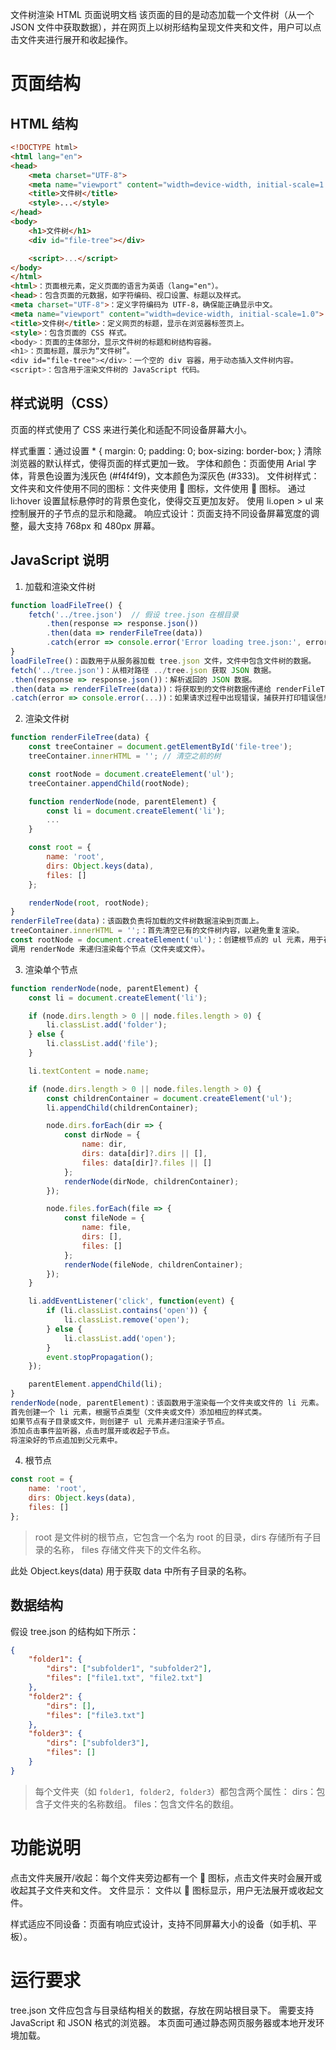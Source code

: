 文件树渲染 HTML 页面说明文档
该页面的目的是动态加载一个文件树（从一个 JSON 文件中获取数据），并在网页上以树形结构呈现文件夹和文件，用户可以点击文件夹进行展开和收起操作。

# 页面结构
## HTML 结构
```html
<!DOCTYPE html>
<html lang="en">
<head>
    <meta charset="UTF-8">
    <meta name="viewport" content="width=device-width, initial-scale=1.0">
    <title>文件树</title>
    <style>...</style>
</head>
<body>
    <h1>文件树</h1>
    <div id="file-tree"></div>

    <script>...</script>
</body>
</html>
<html>：页面根元素，定义页面的语言为英语（lang="en"）。
<head>：包含页面的元数据，如字符编码、视口设置、标题以及样式。
<meta charset="UTF-8">：定义字符编码为 UTF-8，确保能正确显示中文。
<meta name="viewport" content="width=device-width, initial-scale=1.0">：设置响应式视图，适应各种设备的屏幕宽度。
<title>文件树</title>：定义网页的标题，显示在浏览器标签页上。
<style>：包含页面的 CSS 样式。
<body>：页面的主体部分，显示文件树的标题和树结构容器。
<h1>：页面标题，展示为“文件树”。
<div id="file-tree"></div>：一个空的 div 容器，用于动态插入文件树内容。
<script>：包含用于渲染文件树的 JavaScript 代码。
```
## 样式说明（CSS）
页面的样式使用了 CSS 来进行美化和适配不同设备屏幕大小。

样式重置：通过设置 * { margin: 0; padding: 0; box-sizing: border-box; } 清除浏览器的默认样式，使得页面的样式更加一致。
字体和颜色：页面使用 Arial 字体，背景色设置为浅灰色 (#f4f4f9)，文本颜色为深灰色 (#333)。
文件树样式：
文件夹和文件使用不同的图标：文件夹使用 📁 图标，文件使用 📄 图标。
通过 li:hover 设置鼠标悬停时的背景色变化，使得交互更加友好。
使用 li.open > ul 来控制展开的子节点的显示和隐藏。
响应式设计：页面支持不同设备屏幕宽度的调整，最大支持 768px 和 480px 屏幕。
## JavaScript 说明
1. 加载和渲染文件树
```javascript
function loadFileTree() {
    fetch('../tree.json')  // 假设 tree.json 在根目录
        .then(response => response.json())
        .then(data => renderFileTree(data))
        .catch(error => console.error('Error loading tree.json:', error));
}
loadFileTree()：函数用于从服务器加载 tree.json 文件，文件中包含文件树的数据。
fetch('../tree.json')：从相对路径 ../tree.json 获取 JSON 数据。
.then(response => response.json())：解析返回的 JSON 数据。
.then(data => renderFileTree(data))：将获取到的文件树数据传递给 renderFileTree 函数进行渲染。
.catch(error => console.error(...))：如果请求过程中出现错误，捕获并打印错误信息。
````
2. 渲染文件树
```javascript
function renderFileTree(data) {
    const treeContainer = document.getElementById('file-tree');
    treeContainer.innerHTML = ''; // 清空之前的树

    const rootNode = document.createElement('ul');
    treeContainer.appendChild(rootNode);

    function renderNode(node, parentElement) {
        const li = document.createElement('li');
        ...
    }

    const root = {
        name: 'root',
        dirs: Object.keys(data),
        files: []
    };

    renderNode(root, rootNode);
}
renderFileTree(data)：该函数负责将加载的文件树数据渲染到页面上。
treeContainer.innerHTML = '';：首先清空已有的文件树内容，以避免重复渲染。
const rootNode = document.createElement('ul');：创建根节点的 ul 元素，用于存放文件树。
调用 renderNode 来递归渲染每个节点（文件夹或文件）。
```
3. 渲染单个节点
```javascript
function renderNode(node, parentElement) {
    const li = document.createElement('li');

    if (node.dirs.length > 0 || node.files.length > 0) {
        li.classList.add('folder');
    } else {
        li.classList.add('file');
    }

    li.textContent = node.name;

    if (node.dirs.length > 0 || node.files.length > 0) {
        const childrenContainer = document.createElement('ul');
        li.appendChild(childrenContainer);

        node.dirs.forEach(dir => {
            const dirNode = {
                name: dir,
                dirs: data[dir]?.dirs || [],
                files: data[dir]?.files || []
            };
            renderNode(dirNode, childrenContainer);
        });

        node.files.forEach(file => {
            const fileNode = {
                name: file,
                dirs: [],
                files: []
            };
            renderNode(fileNode, childrenContainer);
        });
    }

    li.addEventListener('click', function(event) {
        if (li.classList.contains('open')) {
            li.classList.remove('open');
        } else {
            li.classList.add('open');
        }
        event.stopPropagation();
    });

    parentElement.appendChild(li);
}
renderNode(node, parentElement)：该函数用于渲染每一个文件夹或文件的 li 元素。
首先创建一个 li 元素，根据节点类型（文件夹或文件）添加相应的样式类。
如果节点有子目录或文件，则创建子 ul 元素并递归渲染子节点。
添加点击事件监听器，点击时展开或收起子节点。
将渲染好的节点追加到父元素中。
```
4. 根节点
```javascript
const root = {
    name: 'root',
    dirs: Object.keys(data),
    files: []
};
```
>root 是文件树的根节点，它包含一个名为 root 的目录，dirs 存储所有子目录的名称，
> files 存储文件夹下的文件名称。
> 
此处 Object.keys(data) 用于获取 data 中所有子目录的名称。
## 数据结构
假设 tree.json 的结构如下所示：
```json
{
    "folder1": {
        "dirs": ["subfolder1", "subfolder2"],
        "files": ["file1.txt", "file2.txt"]
    },
    "folder2": {
        "dirs": [],
        "files": ["file3.txt"]
    },
    "folder3": {
        "dirs": ["subfolder3"],
        "files": []
    }
}
```
>每个文件夹（如 `folder1, folder2, folder3`）都包含两个属性：
dirs：包含子文件夹的名称数组。
files：包含文件名的数组。
# 功能说明
点击文件夹展开/收起：每个文件夹旁边都有一个 📁 图标，点击文件夹时会展开或收起其子文件夹和文件。
文件显示：
文件以 📄 图标显示，用户无法展开或收起文件。

样式适应不同设备：页面有响应式设计，支持不同屏幕大小的设备（如手机、平板）。
# 运行要求
tree.json 文件应包含与目录结构相关的数据，存放在网站根目录下。
需要支持 JavaScript 和 JSON 格式的浏览器。
本页面可通过静态网页服务器或本地开发环境加载。